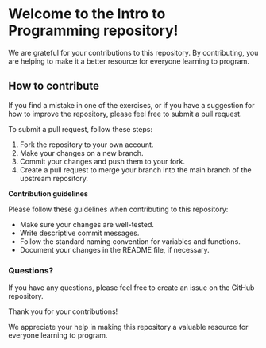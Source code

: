 # Welcome to the Intro to Programming repository!

We are grateful for your contributions to this repository. By contributing, you are helping to make it a better resource for everyone learning to program.

## How to contribute

If you find a mistake in one of the exercises, or if you have a suggestion for how to improve the repository, please feel free to submit a pull request.

To submit a pull request, follow these steps:

1. Fork the repository to your own account.
2. Make your changes on a new branch.
3. Commit your changes and push them to your fork.
4. Create a pull request to merge your branch into the main branch of the upstream repository.

**Contribution guidelines**

Please follow these guidelines when contributing to this repository:

- Make sure your changes are well-tested.
- Write descriptive commit messages.
- Follow the standard naming convention for variables and functions.
- Document your changes in the README file, if necessary.

### Questions?

If you have any questions, please feel free to create an issue on the GitHub repository.

Thank you for your contributions!

We appreciate your help in making this repository a valuable resource for everyone learning to program.

